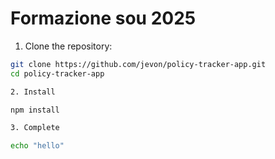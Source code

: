# Formazione sou 2025


1. Clone the repository:

```bash
git clone https://github.com/jevon/policy-tracker-app.git
cd policy-tracker-app

2. Install

npm install

3. Complete

echo "hello"
